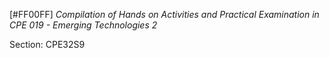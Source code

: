 [#FF00FF] <i> Compilation of Hands on Activities and Practical Examination in CPE 019 - Emerging Technologies 2 </i>

Section: CPE32S9
